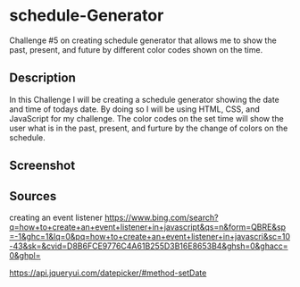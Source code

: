 # schedule-Generator
Challenge #5 on creating schedule generator that allows me to show the past, present, and future by different color codes shown on the time.

## Description 
In this Challenge I will be creating a schedule generator showing the date and time of todays date. By doing so I will be using HTML, CSS, and JavaScript for my challenge. The color codes on the set time will show the user what is in the past, present, and furture by the change of colors on the schedule.



## Screenshot 



## Sources 
creating an event listener
https://www.bing.com/search?q=how+to+create+an+event+listener+in+javascript&qs=n&form=QBRE&sp=-1&ghc=1&lq=0&pq=how+to+create+an+event+listener+in+javascri&sc=10-43&sk=&cvid=D8B6FCE9776C4A61B255D3B16E8653B4&ghsh=0&ghacc=0&ghpl=

https://api.jqueryui.com/datepicker/#method-setDate

